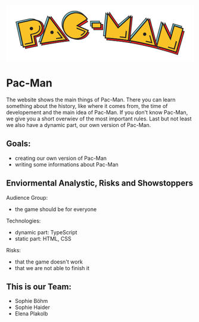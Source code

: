 ![A Pac-Man](https://github.com/WMC-AHIF-2021/Pac-Man/blob/master/pacman1.png)

# Pac-Man
The website shows the main things of Pac-Man. There you can learn something about the history, like where it comes from, the time of developement and the main idea of Pac-Man. If you don't know Pac-Man, we give you a short overwiev of the most important rules. Last but not least we also have a dynamic part, our own version of Pac-Man.   

## Goals:
* creating our own version of Pac-Man
* writing some informations about Pac-Man 

## Enviormental Analystic, Risks and Showstoppers
Audience Group:
* the game should be for everyone 

Technologies: 
* dynamic part: TypeScript
* static part: HTML, CSS

Risks: 
* that the game doesn't work 
* that we are not able to finish it 

## This is our Team:
* Sophie Böhm
* Sophie Haider
* Elena Plakolb